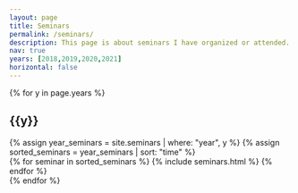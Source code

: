 ```yaml
---
layout: page
title: Seminars
permalink: /seminars/
description: This page is about seminars I have organized or attended.
nav: true
years: [2018,2019,2020,2021]
horizontal: false
---
```

<div class="projects">
{% for y in page.years %}
    <h2 class="year">{{y}}</h2>
    {% assign year_seminars = site.seminars | where: "year", y %}
    {% assign sorted_seminars = year_seminars | sort: "time" %}
	<div class="container">
	    <div class="row row-cols-2">
            {% for seminar in sorted_seminars %}
    	         {% include seminars.html %}
	    {% endfor %}
	    </div>
	</div>
{% endfor %}

</div>
